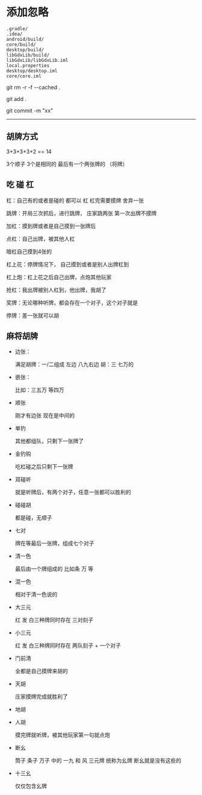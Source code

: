 # 添加忽略

```
.gradle/
.idea/
android/build/
core/build/
desktop/build/
libGdxLib/build/
libGdxLib/libGdxLib.iml
local.properties
desktop/desktop.iml
core/core.iml
```

git rm -r -f --cached .

git add .

git commit -m "xx"



----------------

## 胡牌方式

3+3+3+3+2 == 14

3个顺子 3个是相同的  最后有一个两张牌的  （将牌）

## 吃 碰 杠

杠：自己有的或者是碰的 都可以 杠   杠完需要摸牌  舍弃一张


跳牌：开局三次抓后，进行跳牌，  庄家跳两张   第一次出牌不摸牌

加杠：摸到牌或者是自己摸到一张牌后

点杠：自己出牌，被其他人杠

暗杠自己摸到4张的

杠上花：停牌情况下， 自己摸到或者是别人出牌杠到

杠上炮：杠上花之后自己出牌，点炮其他玩家

抢杠：我出牌被别人杠到，他出牌，我胡了

奖牌：无论哪种听牌，都会存在一个对子，这个对子就是

停牌：差一张就可以胡


## 麻将胡牌

- 边张：

    满足胡牌：一/二组成 左边   八九右边   胡：三 七万的

- 嵌张：

    比如：三五万 等四万

- 顺张

    刚才有边张 现在是中间的

- 单钓

    其他都组队，只剩下一张牌了

- 金钓钩

  吃杠碰之后只剩下一张牌    

- 双碰听

  就是听牌后，有两个对子，任意一张都可以胜利的

- 碰碰胡

  都是碰，无顺子

- 七对
  
  牌在等最后一张牌，组成七个对子

- 清一色

  最后由一个牌组成的  比如条  万  等

- 混一色
  
  相对于清一色说的

- 大三元

  红 发 白三种牌同时存在   三对刻子

- 小三元

  红 发 白三种牌同时存在   两队刻子  + 一个对子

- 门前清

  全都是自己摸牌来胡的

- 天胡

  庄家摸牌完成就胜利了

- 地胡
  

- 人胡
  
  摸完牌就听牌，被其他玩家第一句就点炮

- 断幺

  筒子  条子  万子 中的 一九 和 风  三元牌  统称为幺牌   断幺就是没有这些的


- 十三幺

  仅仅包含幺牌